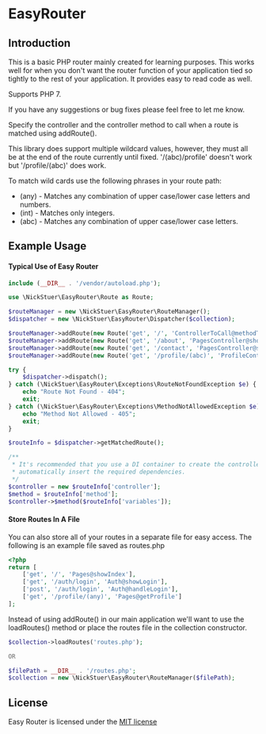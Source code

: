 # EasyRouter

## Introduction

This is a basic PHP router mainly created for learning purposes. This works well for when you don't want the router
function of your application tied so tightly to the rest of your application. It provides easy to read code as well.

Supports PHP 7.

If you have any suggestions or bug fixes please feel free to let me know.

Specify the controller and the controller method to call when a route is matched using addRoute().

This library does support multiple wildcard values, however, they must all be at the end of the route currently until fixed. '/(abc)/profile' doesn't work but '/profile/(abc)' does work.

To match wild cards use the following phrases in your route path:
* (any) - Matches any combination of upper case/lower case letters and numbers.
* (int) - Matches only integers.
* (abc) - Matches any combination of upper case/lower case letters.

## Example Usage

#### Typical Use of Easy Router
```php
include (__DIR__ . '/vendor/autoload.php');

use \NickStuer\EasyRouter\Route as Route;

$routeManager = new \NickStuer\EasyRouter\RouteManager();
$dispatcher = new \NickStuer\EasyRouter\Dispatcher($collection);

$routeManager->addRoute(new Route('get', '/', 'ControllerToCall@methodToCall'));
$routeManager->addRoute(new Route('get', '/about', 'PagesController@showAbout'));
$routeManager->addRoute(new Route('get', '/contact', 'PagesController@showContact'));
$routeManager->addRoute(new Route('get', '/profile/(abc)', 'ProfileController@showProfile'));

try {
    $dispatcher->dispatch();
} catch (\NickStuer\EasyRouter\Exceptions\RouteNotFoundException $e) {
    echo "Route Not Found - 404";
    exit;
} catch (\NickStuer\EasyRouter\Exceptions\MethodNotAllowedException $e) {
    echo "Method Not Allowed - 405";
    exit;
}

$routeInfo = $dispatcher->getMatchedRoute();

/**
 * It's recommended that you use a DI container to create the controller class to
 * automatically insert the required dependencies.
 */
$controller = new $routeInfo['controller'];
$method = $routeInfo['method'];
$controller->$method($routeInfo['variables']);
```

#### Store Routes In A File

You can also store all of your routes in a separate file for easy access. The following is an example file saved as routes.php
```php
<?php
return [
    ['get', '/', 'Pages@showIndex'],
    ['get', '/auth/login', 'Auth@showLogin'],
    ['post', '/auth/login', 'Auth@handleLogin'],
    ['get', '/profile/(any)', 'Pages@getProfile']
];
```

Instead of using addRoute() in our main application we'll want to use the loadRoutes() method or place the routes file in the collection constructor.
```php
$collection->loadRoutes('routes.php');

OR

$filePath = __DIR__ . '/routes.php';
$collection = new \NickStuer\EasyRouter\RouteManager($filePath);
```

## License

Easy Router is licensed under the [MIT license](http://opensource.org/licenses/MIT)